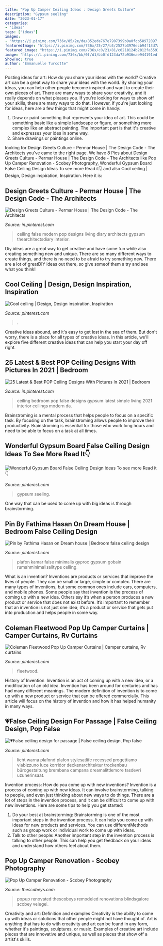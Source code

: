 ```yaml
---
title: "Pop Up Camper Ceiling Ideas : Design Greets Culture"
description: "Gypsum seeling"
date: "2023-01-17"
categories:
- "ideas"
tags: ["ideas"]
images:
- "https://i.pinimg.com/736x/85/2e/da/852eda767e7907399b9a0fcb58972097.jpg"
featuredImage: "https://i.pinimg.com/736x/25/27/b3/2527b3976ecb94f13d7acce23a347f86.jpg"
featured_image: "https://i.pinimg.com/736x/c0/21/81/c0218124b2812fa55935d2831d09f33c.jpg"
image: "https://i.pinimg.com/736x/bb/0f/d1/bb0fd123da72b936eae944191edf1ad3.jpg"
ShowToc: true
author: "Emmanuelle Turcotte"
---
```



Posting ideas for art: How do you share your ideas with the world?
Creative art can be a great way to share your ideas with the world. By sharing your ideas, you can help other people become inspired and want to create their own pieces of art. There are many ways to share your creativity, and it really depends on what pleases you. If you're looking for ways to show off your skills, there are many ways to do that. However, if you're just looking for ideas, here are a few things that might come in handy: 
1) Draw or paint something that represents your idea of art. This could be something basic like a simple landscape or figure, or something more complex like an abstract painting. The important part is that it's creative and expresses your idea in some way. 
2) Share drawings or paintings online.

	

		
looking for Design Greets Culture - Permar House | The Design Code - The Architects you've came to the right page. We have 8 Pics about Design Greets Culture - Permar House | The Design Code - The Architects like Pop Up Camper Renovation - Scobey Photography, Wonderful Gypsum Board False Ceiling Design Ideas To see more Read it👇 and also Cool ceiling | Design, Design inspiration, Inspiration. Here it is:
		
    
## Design Greets Culture - Permar House | The Design Code - The Architects

<img loading=lazy src="https://i.pinimg.com/736x/1f/7c/83/1f7c831b36d94df99a31295d239b0884.jpg" onerror="this.onerror=null;this.src='https://tse4.mm.bing.net/th?id=OIP.mp72saM_YbIfut44m_tMIQAAAA&amp;pid=15.1';" alt="Design Greets Culture - Permar House | The Design Code - The Architects">

_Source: in.pinterest.com_

>ceiling false modern pop designs living diary architects gypsum thearchitectsdiary interior. 

	

Diy ideas are a great way to get creative and have some fun while also creating something new and unique. There are so many different ways to create things, and there is no need to be afraid to try something new. There are a lot of greatDIY ideas out there, so give someof them a try and see what you think!

    
## Cool Ceiling | Design, Design Inspiration, Inspiration

<img loading=lazy src="https://i.pinimg.com/736x/2f/2d/63/2f2d63de65fb0a4e10c269c9239a6259.jpg" onerror="this.onerror=null;this.src='https://tse2.mm.bing.net/th?id=OIP.IPlEtwMVHquyHfNqM4wZxwHaJ3&amp;pid=15.1';" alt="Cool ceiling | Design, Design inspiration, Inspiration">

_Source: pinterest.com_

>. 

	

Creative ideas abound, and it's easy to get lost in the sea of them. But don't worry, there is a place for all types of creative ideas. In this article, we'll explore five different creative ideas that can help you start your day off right.

    
## 25 Latest &amp; Best POP Ceiling Designs With Pictures In 2021 | Bedroom

<img loading=lazy src="https://i.pinimg.com/736x/85/2e/da/852eda767e7907399b9a0fcb58972097.jpg" onerror="this.onerror=null;this.src='https://tse1.mm.bing.net/th?id=OIP.oxX3WwDoVFgDtGwW1j1-KAHaEs&amp;pid=15.1';" alt="25 Latest &amp; Best POP Ceiling Designs With Pictures In 2021 | Bedroom">

_Source: in.pinterest.com_

>ceiling bedroom pop false designs gypsum latest simple living 2021 interior ceilings modern da. 

	

Brainstroming is a mental process that helps people to focus on a specific task. By focusing on the task, brainstroming allows people to improve their productivity. Brainstroming is essential for those who work long hours and need to be able to focus on a task at all times.

    
## Wonderful Gypsum Board False Ceiling Design Ideas To See More Read It👇

<img loading=lazy src="https://i.pinimg.com/736x/c0/21/81/c0218124b2812fa55935d2831d09f33c.jpg" onerror="this.onerror=null;this.src='https://tse1.mm.bing.net/th?id=OIP.gh54p2R5ZtO2Tn7vwyCZPAHaJ4&amp;pid=15.1';" alt="Wonderful Gypsum Board False Ceiling Design Ideas To see more Read it👇">

_Source: pinterest.com_

>gypsum seeling. 

	

One way that can be used to come up with big ideas is through brainstorming.

    
## Pin By Fathima Hasan On Dream House | Bedroom False Ceiling Design

<img loading=lazy src="https://i.pinimg.com/736x/25/27/b3/2527b3976ecb94f13d7acce23a347f86.jpg" onerror="this.onerror=null;this.src='https://tse3.mm.bing.net/th?id=OIP._9w6iFwJnNHHad9_lvbRLQHaEg&amp;pid=15.1';" alt="Pin by Fathima Hasan on Dream house | Bedroom false ceiling design">

_Source: pinterest.com_

>plafon kamar false minimalis gyproc gypsum gobain rumahminimalisalltype celling. 

	

What is an invention?
Inventions are products or services that improve the lives of people. They can be small or large, simple or complex. There are many types of inventions, but some common ones include cars, computers, and mobile phones. Some people say that invention is the process of coming up with a new idea. Others say it’s when a person produces a new product or service that does not exist before. It’s important to remember that an invention is not just one idea; it’s a product or service that gets put into production and helps people in some way.

    
## Coleman Fleetwood Pop Up Camper Curtains | Camper Curtains, Rv Curtains

<img loading=lazy src="https://i.pinimg.com/736x/bb/0f/d1/bb0fd123da72b936eae944191edf1ad3.jpg" onerror="this.onerror=null;this.src='https://tse4.mm.bing.net/th?id=OIP.3xcvn-nVKqADHVdqWWe9fgHaHa&amp;pid=15.1';" alt="Coleman Fleetwood Pop Up Camper Curtains | Camper curtains, Rv curtains">

_Source: pinterest.com_

>fleetwood. 

	

History of Invention:
Invention is an act of coming up with a new idea, or a modification of an old idea. Invention has been around for centuries and has had many different meanings. The modern definition of invention is to come up with a new product or service that can be offered commercially. This article will focus on the history of invention and how it has helped humanity in many ways.

    
## 💗False Ceiling Design For Passage | False Ceiling Design, Pop False

<img loading=lazy src="https://i.pinimg.com/736x/76/eb/ff/76ebff20f4c638b01769cb16e3c44830.jpg" onerror="this.onerror=null;this.src='https://tse2.mm.bing.net/th?id=OIP.8uY0-jeG91ddi4XeJVOcgAHaOB&amp;pid=15.1';" alt="💗False ceiling design for passage | False ceiling design, Pop false">

_Source: pinterest.com_

>licht warna plafond plafon stylesatlife recessed progettiamo viabizzuno luce korridor deckenarchitektur trockenbau bürogestaltung brembana campana dreamalittlemore tasdevri uzunerinsaat. 

	

Invention process: How do you come up with new inventions?
Invention is a process of coming up with new ideas. It can involve brainstorming, talking to people, and even just thinking about new ways to do things. There are a lot of steps in the invention process, and it can be difficult to come up with new inventions. Here are some tips to help you get started: 
1. Do your best at brainstorming: Brainstorming is one of the most important steps in the invention process. It can help you come up with ideas for new products and services. You can use differentMethods such as group work or individual work to come up with ideas. 
2. Talk to other people: Another important step in the invention process is talking to other people. This can help you get feedback on your ideas and understand how others feel about them. 

    
## Pop Up Camper Renovation - Scobey Photography

<img loading=lazy src="https://thescobeys.com/wp-content/uploads/2018/05/PopUpCamper_0005.jpg" onerror="this.onerror=null;this.src='https://tse1.mm.bing.net/th?id=OIP.lmiKo-W6zKuVN2_iIRgVOwHaLG&amp;pid=15.1';" alt="Pop Up Camper Renovation - Scobey Photography">

_Source: thescobeys.com_

>popup renovated thescobeys remodeled renovations blindsgalore scobey velegel. 

	

Creativity and art: Definition and examples
Creativity is the ability to come up with ideas or solutions that other people might not have thought of. Art is anything that has to do with creativity and art can be found in any form, whether it's paintings, sculptures, or music. Examples of creative art include pieces that are innovative and unique, as well as pieces that show off a artist's skills.

